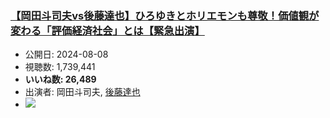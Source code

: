 ### [【岡田斗司夫vs後藤達也】ひろゆきとホリエモンも尊敬！価値観が変わる「評価経済社会」とは【緊急出演】](https://www.youtube.com/watch?v=oHDV4qfKJSw)
-   公開日: 2024-08-08
-   視聴数: 1,739,441
-   **いいね数: 26,489**
-   出演者: 岡田斗司夫, [後藤達也](/rehacq_fan/people/後藤達也 "wikilink")
- [![](https://img.youtube.com/vi/oHDV4qfKJSw/hqdefault.jpg)](https://www.youtube.com/watch?v=oHDV4qfKJSw)
